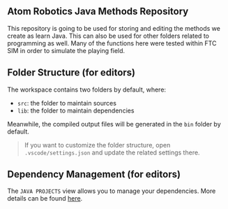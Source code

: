 ## Atom Robotics Java Methods Repository

This repository is going to be used for storing and editing the methods we create as learn Java. This can also be used for other folders related to programming as well. Many of the functions here were tested within FTC SIM in order to simulate the playing field.

## Folder Structure (for editors)

The workspace contains two folders by default, where:

- `src`: the folder to maintain sources
- `lib`: the folder to maintain dependencies

Meanwhile, the compiled output files will be generated in the `bin` folder by default.

> If you want to customize the folder structure, open `.vscode/settings.json` and update the related settings there.

## Dependency Management (for editors)

The `JAVA PROJECTS` view allows you to manage your dependencies. More details can be found [here](https://github.com/microsoft/vscode-java-dependency#manage-dependencies).
